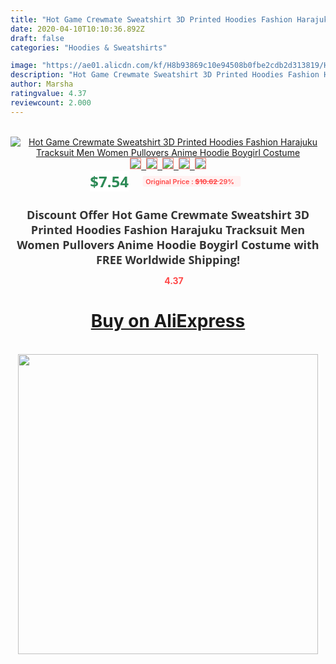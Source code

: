 ```yaml
---
title: "Hot Game Crewmate Sweatshirt 3D Printed Hoodies Fashion Harajuku Tracksuit Men Women Pullovers Anime Hoodie Boygirl Costume"
date: 2020-04-10T10:10:36.892Z
draft: false
categories: "Hoodies & Sweatshirts"

image: "https://ae01.alicdn.com/kf/H8b93869c10e94508b0fbe2cdb2d313819/Hot-Game-Crewmate-Sweatshirt-3D-Printed-Hoodies-Fashion-Harajuku-Tracksuit-Men-Women-Pullovers-Anime-Hoodie-Boy.jpg"
description: "Hot Game Crewmate Sweatshirt 3D Printed Hoodies Fashion Harajuku Tracksuit Men Women Pullovers Anime Hoodie Boygirl Costume"
author: Marsha
ratingvalue: 4.37
reviewcount: 2.000
---
```

<br>
<div style="text-align: center;">
<a href="https://s.click.aliexpress.com/e/_AOXt2N" target="_blank" rel="nofollow noopener noreferrer"><img alt="Hot Game Crewmate Sweatshirt 3D Printed Hoodies Fashion Harajuku Tracksuit Men Women Pullovers Anime Hoodie Boygirl Costume" class="magnifier-image" src="https://ae01.alicdn.com/kf/H8b93869c10e94508b0fbe2cdb2d313819/Hot-Game-Crewmate-Sweatshirt-3D-Printed-Hoodies-Fashion-Harajuku-Tracksuit-Men-Women-Pullovers-Anime-Hoodie-Boy.jpg_640x640.jpg">
<br>
<img style="border:1px solid salmon" src="https://ae01.alicdn.com/kf/H8b93869c10e94508b0fbe2cdb2d313819/Hot-Game-Crewmate-Sweatshirt-3D-Printed-Hoodies-Fashion-Harajuku-Tracksuit-Men-Women-Pullovers-Anime-Hoodie-Boy.jpg_120x120.jpg">&nbsp;&nbsp;<img style="border:1px solid salmon" src="https://ae01.alicdn.com/kf/Ha55f9ae8d5f7489d9f56e2f7cfcc1cfep/Hot-Game-Crewmate-Sweatshirt-3D-Printed-Hoodies-Fashion-Harajuku-Tracksuit-Men-Women-Pullovers-Anime-Hoodie-Boy.jpg_120x120.jpg">&nbsp;&nbsp;<img style="border:1px solid salmon" src="https://ae01.alicdn.com/kf/Hbb5d8e229a0b4b81a69d04c84080f07fD/Hot-Game-Crewmate-Sweatshirt-3D-Printed-Hoodies-Fashion-Harajuku-Tracksuit-Men-Women-Pullovers-Anime-Hoodie-Boy.jpg_120x120.jpg">&nbsp;&nbsp;<img style="border:1px solid salmon" src="https://ae01.alicdn.com/kf/H3fafc255cce44fa6a0c26e1ed00d0550E/Hot-Game-Crewmate-Sweatshirt-3D-Printed-Hoodies-Fashion-Harajuku-Tracksuit-Men-Women-Pullovers-Anime-Hoodie-Boy.jpg_120x120.jpg">&nbsp;&nbsp;<img style="border:1px solid salmon" src="https://ae01.alicdn.com/kf/Hd07f912cefe249aea9fe2a9d7ed9512aw/Hot-Game-Crewmate-Sweatshirt-3D-Printed-Hoodies-Fashion-Harajuku-Tracksuit-Men-Women-Pullovers-Anime-Hoodie-Boy.jpg_120x120.jpg"></a></div><br0>
<div style="text-align: center;"><span style="background-color: white; border: 0px; box-sizing: border-box; color: seagreen; display: inline-block; font-family: &quot;open sans&quot; , &quot;arial&quot; , &quot;helvetica&quot; , sans-serif , &quot;heiti&quot;; font-size: 24px; font-stretch: inherit; font-weight: 700; line-height: inherit; margin: 0px 10px 0px 0px; padding: 0px; vertical-align: middle;">$7.54 </span>
<span style="background: rgb(255 , 241 , 241); border-radius: 3px; border: 0px; box-sizing: border-box; color: #ff4747; display: inline-block; font-family: inherit; font-size: 12px; font-stretch: inherit; font-style: inherit; font-variant: inherit; font-weight: 600; line-height: inherit; margin: 0px; padding: 2px 5px; transform: scale(0.9); vertical-align: middle;">Original Price : <b style="text-decoration: line-through;">$10.62 </b> 29%&nbsp;&nbsp;</span></div>
<h1 style="color: #333333; display: inline-block; font-family: &quot;open sans&quot; , &quot;arial&quot; , &quot;helvetica&quot; , sans-serif , &quot;heiti&quot;; font-size: 18px; font-stretch: inherit; font-weight: 700; text-align: center;">Discount Offer Hot Game Crewmate Sweatshirt 3D Printed Hoodies Fashion Harajuku Tracksuit Men Women Pullovers Anime Hoodie Boygirl Costume with FREE Worldwide Shipping!</h1>
<div style="color: #ff4747; text-align: center;">
<img src="https://4.bp.blogspot.com/-M0ZcTcb-5uY/XleCXlxnR4I/AAAAAAAAAEc/OrjgMkXV1oMQFaCRZj5HQwOCBcu3w1FegCPcBGAYYCw/s1600/star.png" style="height: 15px;">&nbsp;<b>4.37</b></div>
<div class="button_cont" align="center"><a class="buynow_a" href="https://s.click.aliexpress.com/e/_AOXt2N" target="_blank" rel="nofollow noopener noreferrer"><H1>Buy on AliExpress</H1></a></div><br>
<div class="separator" style="clear: both; text-align: center;">
<img src="https://lh3.googleusercontent.com/-pTy5HemUv9M/XlePHvY0dAI/AAAAAAAAAE4/0nX5iRUoIWY8eMW9Dpxeirr157OZliDIgCLcBGAsYHQ/s1600/badge.gif" width="480">
</div>
